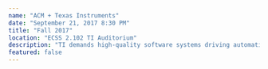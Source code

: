 ```yaml
---
name: "ACM + Texas Instruments"
date: "September 21, 2017 8:30 PM"
title: "Fall 2017"
location: "ECSS 2.102 TI Auditorium"
description: "TI demands high-quality software systems driving automation in our factories, working around the clock to produce world class semiconductor products. Please join us to explore the unique challenges faces developing language applications to detect problems affecting reliability of our C++ programs. "
featured: false
---
```

